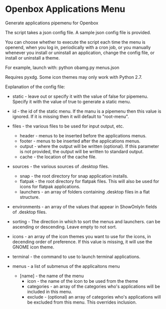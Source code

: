 # Openbox Applications Menu
Generate applications pipemenu for Openbox

The script takes a json config file. A sample json config file is provided.

You can choose whether to execute the script each time the menu is openend, when you log in, periodically with a cron job, or you manually whenever you install or uninstall an application, change the config file, or install or uninstall a theme.

For example, launch with:
python obamg.py menus.json

Requires pyxdg.
Some icon themes may only work with Python 2.7.

Explanation of the config file:

* static - leave out or specify it with the value of false for pipemenu. Specify it with the value of true to generate a static menu.
* id - the id of the static menu. If the manu is a pipemenu then this value is ignored. If it is missing then it will default to "root-menu".
* files - the various files to be used for input output, etc.
  * header - menus to be inserted before the applications menus.
  * footer - menus to be inserted after the applications menus.
  * output - where the output will be written (optional). If this parameter is not provided, the output will be written to standard output.
  * cache - the location of the cache file.
* sources - the various sources of .desktop files.
  * snap - the root directory for snap application installs.
  * flatpak - the root directory for flatpak files. This will also be used for icons for flatpak applications.
  * launchers - an array of folders containing .desktop files in a flat structure.
* environments - an array of the values that appear in ShowOnlyIn fields of .desktop files.
* sorting - The direction in which to sort the menus and launchers. can be ascending or descending. Leave empty to not sort.
* icons - an array of the icon themes you want to use for the icons, in decending order of preference. If this value is missing, it will use the GNOME icon theme.
* terminal - the command to use to launch terminal applications.
    
* menus - a list of submenus of the applicaitons menu
  * [name] - the name of the menu
    * icon - the name of the icon to be used from the theme
    * categories - an array of the categories who's applications will be included in this menu.
    * exclude - (optional) an array of categories who's applications will be excluded from this menu. This overrides inclusion.
